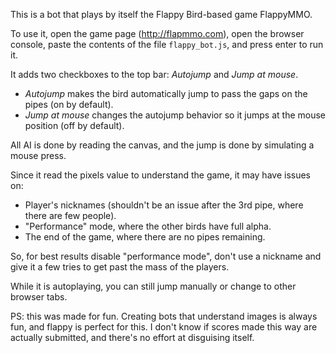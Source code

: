 This is a bot that plays by itself the Flappy Bird-based game FlappyMMO.

To use it, open the game page (http://flapmmo.com), open the browser console, paste
the contents of the file `flappy_bot.js`, and press enter to run it.

It adds two checkboxes to the top bar: *Autojump* and *Jump at mouse*.

- *Autojump* makes the bird automatically jump to pass the gaps on the pipes (on by default).
- *Jump at mouse* changes the autojump behavior so it jumps at the mouse position (off by default).

All AI is done by reading the canvas, and the jump is done by simulating a mouse press.

Since it read the pixels value to understand the game, it may have issues on:

- Player's nicknames (shouldn't be an issue after the 3rd pipe, where there are few people).
- "Performance" mode, where the other birds have full alpha.
- The end of the game, where there are no pipes remaining.

So, for best results disable "performance mode", don't use a nickname and give it a few tries
to get past the mass of the players.

While it is autoplaying, you can still jump manually or change to other browser tabs.

PS: this was made for fun. Creating bots that understand images is always fun, and flappy is perfect
for this. I don't know if scores made this way are actually submitted, and there's no effort at disguising
itself.
